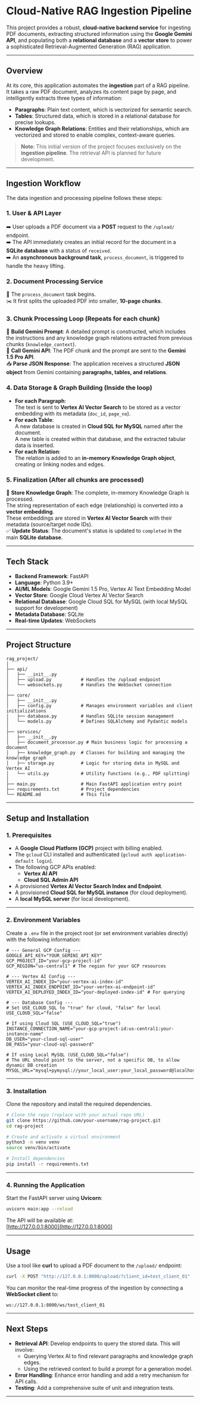 # Cloud-Native RAG Ingestion Pipeline

This project provides a robust, **cloud-native backend service** for ingesting PDF documents, extracting structured information using the **Google Gemini API**, and populating both a **relational database** and a **vector store** to power a sophisticated Retrieval-Augmented Generation (RAG) application.

---

## Overview

At its core, this application automates the **ingestion** part of a RAG pipeline. It takes a raw PDF document, analyzes its content page by page, and intelligently extracts three types of information:

- **Paragraphs**: Plain text content, which is vectorized for semantic search.
- **Tables**: Structured data, which is stored in a relational database for precise lookups.
- **Knowledge Graph Relations**: Entities and their relationships, which are vectorized and stored to enable complex, context-aware queries.

> **Note**: This initial version of the project focuses exclusively on the **ingestion pipeline**. The retrieval API is planned for future development.

---

## Ingestion Workflow

The data ingestion and processing pipeline follows these steps:

### 1. **User & API Layer**
➡️ User uploads a PDF document via a **POST** request to the `/upload/` endpoint.  
➡️ The API immediately creates an initial record for the document in a **SQLite database** with a status of `received`.  
➡️ An **asynchronous background task**, `process_document`, is triggered to handle the heavy lifting.

### 2. **Document Processing Service**
📄 The `process_document` task begins.  
✂️ It first splits the uploaded PDF into smaller, **10-page chunks**.

### 3. **Chunk Processing Loop (Repeats for each chunk)**
🧠 **Build Gemini Prompt**: A detailed prompt is constructed, which includes the instructions and any knowledge graph relations extracted from previous chunks (`knowledge_context`).  
🚀 **Call Gemini API**: The PDF chunk and the prompt are sent to the **Gemini 1.5 Pro API**.  
📥 **Parse JSON Response**: The application receives a structured **JSON object** from Gemini containing **paragraphs, tables, and relations**.

### 4. **Data Storage & Graph Building (Inside the loop)**
- **For each Paragraph**:  
  The text is sent to **Vertex AI Vector Search** to be stored as a vector embedding with its metadata (`doc_id`, `page_no`).
- **For each Table**:  
  A new database is created in **Cloud SQL for MySQL** named after the document.  
  A new table is created within that database, and the extracted tabular data is inserted.
- **For each Relation**:  
  The relation is added to an **in-memory Knowledge Graph object**, creating or linking nodes and edges.

### 5. **Finalization (After all chunks are processed)**
🧠 **Store Knowledge Graph**: The complete, in-memory Knowledge Graph is processed.  
The string representation of each edge (relationship) is converted into a **vector embedding**.  
These embeddings are stored in **Vertex AI Vector Search** with their metadata (source/target node IDs).  
✅ **Update Status**: The document's status is updated to `completed` in the main **SQLite database**.

---

## Tech Stack

- **Backend Framework**: FastAPI  
- **Language**: Python 3.9+  
- **AI/ML Models**: Google Gemini 1.5 Pro, Vertex AI Text Embedding Model  
- **Vector Store**: Google Cloud Vertex AI Vector Search  
- **Relational Database**: Google Cloud SQL for MySQL (with local MySQL support for development)  
- **Metadata Database**: SQLite  
- **Real-time Updates**: WebSockets  

---

## Project Structure

```
rag_project/
│
├── api/
│   ├── __init__.py
│   ├── upload.py           # Handles the /upload endpoint
│   └── websockets.py       # Handles the WebSocket connection
│
├── core/
│   ├── __init__.py
│   ├── config.py           # Manages environment variables and client initializations
│   ├── database.py         # Handles SQLite session management
│   └── models.py           # Defines SQLAlchemy and Pydantic models
│
├── services/
│   ├── __init__.py
│   ├── document_processor.py # Main business logic for processing a document
│   ├── knowledge_graph.py  # Classes for building and managing the knowledge graph
│   ├── storage.py          # Logic for storing data in MySQL and Vertex AI
│   └── utils.py            # Utility functions (e.g., PDF splitting)
│
├── main.py                 # Main FastAPI application entry point
├── requirements.txt        # Project dependencies
└── README.md               # This file
```

---

## Setup and Installation

### 1. **Prerequisites**
- A **Google Cloud Platform (GCP)** project with billing enabled.
- The `gcloud` CLI installed and authenticated (`gcloud auth application-default login`).
- The following GCP APIs enabled:
  - **Vertex AI API**
  - **Cloud SQL Admin API**
- A provisioned **Vertex AI Vector Search Index and Endpoint**.
- A provisioned **Cloud SQL for MySQL instance** (for cloud deployment).
- A **local MySQL server** (for local development).

---

### 2. **Environment Variables**

Create a `.env` file in the project root (or set environment variables directly) with the following information:

```
# --- General GCP Config ---
GOOGLE_API_KEY="YOUR_GEMINI_API_KEY"
GCP_PROJECT_ID="your-gcp-project-id"
GCP_REGION="us-central1" # The region for your GCP resources

# --- Vertex AI Config ---
VERTEX_AI_INDEX_ID="your-vertex-ai-index-id"
VERTEX_AI_INDEX_ENDPOINT_ID="your-vertex-ai-endpoint-id"
VERTEX_AI_DEPLOYED_INDEX_ID="your-deployed-index-id" # For querying

# --- Database Config ---
# Set USE_CLOUD_SQL to "true" for cloud, "false" for local
USE_CLOUD_SQL="false"

# If using Cloud SQL (USE_CLOUD_SQL="true")
INSTANCE_CONNECTION_NAME="your-gcp-project-id:us-central1:your-instance-name"
DB_USER="your-cloud-sql-user"
DB_PASS="your-cloud-sql-password"

# If using Local MySQL (USE_CLOUD_SQL="false")
# The URL should point to the server, not a specific DB, to allow dynamic DB creation
MYSQL_URL="mysql+pymysql://your_local_user:your_local_password@localhost/"
```

---

### 3. **Installation**

Clone the repository and install the required dependencies.

```bash
# Clone the repo (replace with your actual repo URL)
git clone https://github.com/your-username/rag-project.git
cd rag-project

# Create and activate a virtual environment
python3 -m venv venv
source venv/bin/activate

# Install dependencies
pip install -r requirements.txt
```

---

### 4. **Running the Application**

Start the FastAPI server using **Uvicorn**:

```bash
uvicorn main:app --reload
```

The API will be available at:  
[http://127.0.0.1:8000](http://127.0.0.1:8000)

---

## Usage

Use a tool like **curl** to upload a PDF document to the `/upload/` endpoint:

```bash
curl -X POST "http://127.0.0.1:8000/upload/?client_id=test_client_01" -F "file=@/path/to/your/document.pdf"
```

You can monitor the real-time progress of the ingestion by connecting a **WebSocket client** to:

```
ws://127.0.0.1:8000/ws/test_client_01
```

---

## Next Steps

- **Retrieval API**: Develop endpoints to query the stored data. This will involve:
  - Querying Vertex AI to find relevant paragraphs and knowledge graph edges.
  - Using the retrieved context to build a prompt for a generation model.
- **Error Handling**: Enhance error handling and add a retry mechanism for API calls.
- **Testing**: Add a comprehensive suite of unit and integration tests.

---
